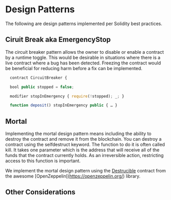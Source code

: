 # Design Patterns
The following are design patterns implemented per Solidity best practices.

## Ciruit Break aka EmergencyStop
The circuit breaker pattern allows the owner to disable or enable a contract by a runtime toggle. This would be desirable in situations where there is a live contract where a bug has been detected. Freezing the contract would be beneficial for reducing harm before a fix can be implemented.

  ```javascript
    contract CircuitBreaker {

    bool public stopped = false;

    modifier stopInEmergency { require(!stopped); _; }

    function deposit() stopInEmergency public { … }
  ```

## Mortal
Implementing the mortal design pattern means including the ability to destroy the contract and remove it from the blockchain.
You can destroy a contract using the selfdestruct keyword. The function to do it is often called kill.  It takes one parameter which is the address that will receive all of the funds that the contract currently holds.  As an irreversible action, restricting access to this function is important.

We implement the mortal design pattern using the [Destrucible](https://openzeppelin.org/api/docs/lifecycle_Destructible.html) contract from the awesome [OpenZeppelin[(https://openzeppelin.org/) library.

## Other Considerations
